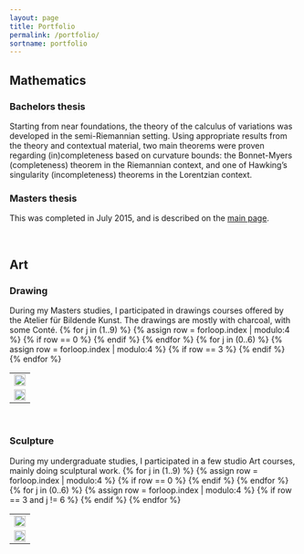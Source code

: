 ```yaml
---
layout: page
title: Portfolio
permalink: /portfolio/
sortname: portfolio
---
```


<h2>Mathematics</h2>

<h3>Bachelors thesis</h3>

<p>
Starting from near foundations, the theory of the calculus of variations was developed in the semi-Riemannian
setting. Using appropriate results from the theory and contextual material, two main theorems were proven regarding
(in)completeness based on curvature bounds: the Bonnet-Myers (completeness) theorem in the Riemannian context,
and one of Hawking’s singularity (incompleteness) theorems in the Lorentzian context.
</p>

<!-- <p>
There is a link for it 
</p> -->

<h3>Masters thesis</h3>

<p>
This was completed in July 2015, and is described on the <a href="../index.html">main page</a>.
</p>
<br>

<h2>Art</h2>

<h3>Drawing</h3>
<p>
During my Masters studies, I participated in drawings courses offered by the Atelier für Bildende Kunst.  The drawings are mostly with charcoal, with some Conté.
<table style="width:100%;">
  <tr>
  {% for j in (1..9) %}
    <td><a href="/drawings/assorted/00{{ j }}.jpg"><img src="/drawings/assorted/thumbs/00{{ j }}.jpg" style="width:100%;"></a></td>
  {% assign row = forloop.index | modulo:4 %}
  {% if row == 0 %}
  </tr>
  <tr>
  {% endif %}
  {% endfor %}
  {% for j in (0..6) %}
    <td><a href="/drawings/assorted/01{{ j }}.jpg"><img src="/drawings/assorted/thumbs/01{{ j }}.jpg" style="width:100%;"></a></td>
  {% assign row = forloop.index | modulo:4 %}
  {% if row == 3 %}
  </tr>
  <tr>
  {% endif %}
  {% endfor %}
  </tr>
</table>
</p>
<br>

<h3>Sculpture</h3>
<p>
During my undergraduate studies, I participated in a few studio Art courses, mainly doing sculptural work.
<table style="width:100%;">
  <tr>
  {% for j in (1..9) %}
    <td><a href="/sculptures/small/00{{ j }}.jpg"><img src="/sculptures/thumbs/00{{ j }}.jpg" style="width:100%;"></a></td>
  {% assign row = forloop.index | modulo:4 %}
  {% if row == 0 %}
  </tr>
  <tr>
  {% endif %}
  {% endfor %}
  {% for j in (0..6) %}
    <td><a href="/sculptures/small/01{{ j }}.jpg"><img src="/sculptures/thumbs/01{{ j }}.jpg" style="width:100%;"></a></td>
  {% assign row = forloop.index | modulo:4 %}
  {% if row == 3 and j != 6 %}
  </tr>
  <tr>
  {% endif %}
  {% endfor %}
  </tr>
</table>
</p>
